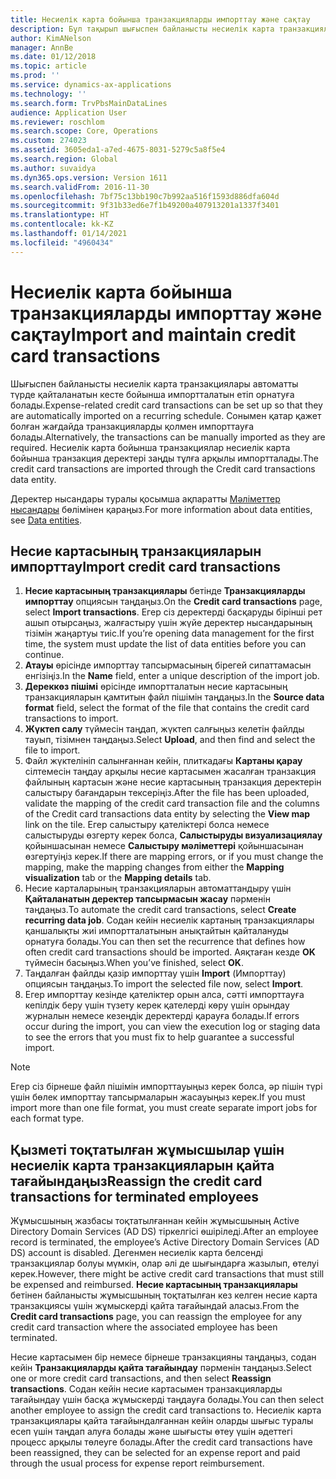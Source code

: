 ```yaml
---
title: Несиелік карта бойынша транзакцияларды импорттау және сақтау
description: Бұл тақырып шығыспен байланысты несиелік карта транзакцияларын қалай импорттау және ұстану туралы түсіндіреді. Бұл транзакциялар автоматты түрде қайталанатын кесте бойынша импортталатындай етіп орнатылуы мүмкін немесе қажет болған жағдайда қолмен импортталуы мүмкін.
author: KimANelson
manager: AnnBe
ms.date: 01/12/2018
ms.topic: article
ms.prod: ''
ms.service: dynamics-ax-applications
ms.technology: ''
ms.search.form: TrvPbsMainDataLines
audience: Application User
ms.reviewer: roschlom
ms.search.scope: Core, Operations
ms.custom: 274023
ms.assetid: 3605eda1-a7ed-4675-8031-5279c5a8f5e4
ms.search.region: Global
ms.author: suvaidya
ms.dyn365.ops.version: Version 1611
ms.search.validFrom: 2016-11-30
ms.openlocfilehash: 7bf75c13bb190c7b992aa516f1593d886dfa604d
ms.sourcegitcommit: 9f31b33ed6e7f1b49200a407913201a1337f3401
ms.translationtype: HT
ms.contentlocale: kk-KZ
ms.lasthandoff: 01/14/2021
ms.locfileid: "4960434"
---
```

# <a name="import-and-maintain-credit-card-transactions"></a><span data-ttu-id="a42cd-104">Несиелік карта бойынша транзакцияларды импорттау және сақтау</span><span class="sxs-lookup"><span data-stu-id="a42cd-104">Import and maintain credit card transactions</span></span>

<span data-ttu-id="a42cd-105">Шығыспен байланысты несиелік карта транзакциялары автоматты түрде қайталанатын кесте бойынша импортталатын етіп орнатуға болады.</span><span class="sxs-lookup"><span data-stu-id="a42cd-105">Expense-related credit card transactions can be set up so that they are automatically imported on a recurring schedule.</span></span> <span data-ttu-id="a42cd-106">Сонымен қатар қажет болған жағдайда транзакцияларды қолмен импорттауға болады.</span><span class="sxs-lookup"><span data-stu-id="a42cd-106">Alternatively, the transactions can be manually imported as they are required.</span></span> <span data-ttu-id="a42cd-107">Несиелік карта бойынша транзакциялар несиелік карта бойынша транзакция деректері заңды тұлға арқылы импортталады.</span><span class="sxs-lookup"><span data-stu-id="a42cd-107">The credit card transactions are imported through the Credit card transactions data entity.</span></span>

<span data-ttu-id="a42cd-108">Деректер нысандары туралы қосымша ақпаратты [Мәліметтер нысандары](https://docs.microsoft.com/dynamics365/fin-ops-core/dev-itpro/data-entities/data-entities) бөлімінен қараңыз.</span><span class="sxs-lookup"><span data-stu-id="a42cd-108">For more information about data entities, see [Data entities](https://docs.microsoft.com/dynamics365/fin-ops-core/dev-itpro/data-entities/data-entities).</span></span>

## <a name="import-credit-card-transactions"></a><span data-ttu-id="a42cd-109">Несие картасының транзакцияларын импорттау</span><span class="sxs-lookup"><span data-stu-id="a42cd-109">Import credit card transactions</span></span>

1. <span data-ttu-id="a42cd-110">**Несие картасының транзакциялары** бетінде **Транзакцияларды импорттау** опциясын таңдаңыз.</span><span class="sxs-lookup"><span data-stu-id="a42cd-110">On the **Credit card transactions** page, select **Import transactions**.</span></span> <span data-ttu-id="a42cd-111">Егер сіз деректерді басқаруды бірінші рет ашып отырсаңыз, жалғастыру үшін жүйе деректер нысандарының тізімін жаңартуы тиіс.</span><span class="sxs-lookup"><span data-stu-id="a42cd-111">If you’re opening data management for the first time, the system must update the list of data entities before you can continue.</span></span>
2. <span data-ttu-id="a42cd-112">**Атауы** өрісінде импорттау тапсырмасының бірегей сипаттамасын енгізіңіз.</span><span class="sxs-lookup"><span data-stu-id="a42cd-112">In the **Name** field, enter a unique description of the import job.</span></span>
3. <span data-ttu-id="a42cd-113">**Дереккөз пішімі** өрісінде импортталатын несие картасының транзакцияларын қамтитын файл пішімін таңдаңыз.</span><span class="sxs-lookup"><span data-stu-id="a42cd-113">In the **Source data format** field, select the format of the file that contains the credit card transactions to import.</span></span>
4. <span data-ttu-id="a42cd-114">**Жүктеп салу** түймесін таңдап, жүктеп салғыңыз келетін файлды тауып, тізімнен таңдаңыз.</span><span class="sxs-lookup"><span data-stu-id="a42cd-114">Select **Upload**, and then find and select the file to import.</span></span>
5. <span data-ttu-id="a42cd-115">Файл жүктелініп салынғаннан кейін, плиткадағы **Картаны қарау** сілтемесін таңдау арқылы несие картасымен жасалған транзакция файлының картасын және несие картасының транзакция деректерін салыстыру бағандарын тексеріңіз.</span><span class="sxs-lookup"><span data-stu-id="a42cd-115">After the file has been uploaded, validate the mapping of the credit card transaction file and the columns of the Credit card transactions data entity by selecting the **View map** link on the tile.</span></span> <span data-ttu-id="a42cd-116">Егер салыстыру қателіктері болса немесе салыстыруды өзгерту керек болса, **Салыстыруды визуализациялау** қойыншасынан немесе **Салыстыру мәліметтері** қойыншасынан өзгертуіңіз керек.</span><span class="sxs-lookup"><span data-stu-id="a42cd-116">If there are mapping errors, or if you must change the mapping, make the mapping changes from either the **Mapping visualization** tab or the **Mapping details** tab.</span></span>
6. <span data-ttu-id="a42cd-117">Несие карталарының транзакцияларын автоматтандыру үшін **Қайталанатын деректер тапсырмасын жасау** пәрменін таңдаңыз.</span><span class="sxs-lookup"><span data-stu-id="a42cd-117">To automate the credit card transactions, select **Create recurring data job**.</span></span> <span data-ttu-id="a42cd-118">Содан кейін несиелік картаның транзакциялары қаншалықты жиі импортталатынын анықтайтын қайталануды орнатуға болады.</span><span class="sxs-lookup"><span data-stu-id="a42cd-118">You can then set the recurrence that defines how often credit card transactions should be imported.</span></span> <span data-ttu-id="a42cd-119">Аяқтаған кезде **OK** түймесін басыңыз.</span><span class="sxs-lookup"><span data-stu-id="a42cd-119">When you’ve finished, select **OK**.</span></span>
7. <span data-ttu-id="a42cd-120">Таңдалған файлды қазір импорттау үшін **Import** (Импорттау) опциясын таңдаңыз.</span><span class="sxs-lookup"><span data-stu-id="a42cd-120">To import the selected file now, select **Import**.</span></span>
8. <span data-ttu-id="a42cd-121">Егер импорттау кезінде қателіктер орын алса, сәтті импорттауға кепілдік беру үшін түзету керек қателерді көру үшін орындау журналын немесе кезеңдік деректерді қарауға болады.</span><span class="sxs-lookup"><span data-stu-id="a42cd-121">If errors occur during the import, you can view the execution log or staging data to see the errors that you must fix to help guarantee a successful import.</span></span>

> [!NOTE]
> <span data-ttu-id="a42cd-122">Егер сіз бірнеше файл пішімін импорттауыңыз керек болса, әр пішін түрі үшін бөлек импорттау тапсырмаларын жасауыңыз керек.</span><span class="sxs-lookup"><span data-stu-id="a42cd-122">If you must import more than one file format, you must create separate import jobs for each format type.</span></span>

## <a name="reassign-the-credit-card-transactions-for-terminated-employees"></a><span data-ttu-id="a42cd-123">Қызметі тоқтатылған жұмысшылар үшін несиелік карта транзакцияларын қайта тағайындаңыз</span><span class="sxs-lookup"><span data-stu-id="a42cd-123">Reassign the credit card transactions for terminated employees</span></span>

<span data-ttu-id="a42cd-124">Жұмысшының жазбасы тоқтатылғаннан кейін жұмысшының Active Directory Domain Services (AD DS) тіркелгісі өшіріледі.</span><span class="sxs-lookup"><span data-stu-id="a42cd-124">After an employee record is terminated, the employee’s Active Directory Domain Services (AD DS) account is disabled.</span></span> <span data-ttu-id="a42cd-125">Дегенмен несиелік карта белсенді транзакциялар болуы мүмкін, олар әлі де шығындарға жазылып, өтелуі керек.</span><span class="sxs-lookup"><span data-stu-id="a42cd-125">However, there might be active credit card transactions that must still be expensed and reimbursed.</span></span> <span data-ttu-id="a42cd-126">**Несие картасының транзакциялары** бетінен байланысты жұмысшының тоқтатылған кез келген несие карта транзакциясы үшін жұмыскерді қайта тағайындай аласыз.</span><span class="sxs-lookup"><span data-stu-id="a42cd-126">From the **Credit card transactions** page, you can reassign the employee for any credit card transaction where the associated employee has been terminated.</span></span>

<span data-ttu-id="a42cd-127">Несие картасымен бір немесе бірнеше транзакцияны таңдаңыз, содан кейін **Транзакцияларды қайта тағайындау** пәрменін таңдаңыз.</span><span class="sxs-lookup"><span data-stu-id="a42cd-127">Select one or more credit card transactions, and then select **Reassign transactions**.</span></span> <span data-ttu-id="a42cd-128">Содан кейін несие картасымен транзакцияларды тағайындау үшін басқа жұмыскерді таңдауға болады.</span><span class="sxs-lookup"><span data-stu-id="a42cd-128">You can then select another employee to assign the credit card transactions to.</span></span> <span data-ttu-id="a42cd-129">Несиелік карта транзакциялары қайта тағайындалғаннан кейін оларды шығыс туралы есеп үшін таңдап алуға болады және шығысты өтеу үшін әдеттегі процесс арқылы төлеуге болады.</span><span class="sxs-lookup"><span data-stu-id="a42cd-129">After the credit card transactions have been reassigned, they can be selected for an expense report and paid through the usual process for expense report reimbursement.</span></span>
